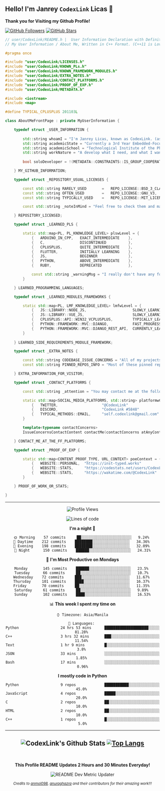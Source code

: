 ## Hello! I'm Janrey `CodexLink` Licas 👋

**Thank you for Visiting my Github Profile!**
<div>
  
[![GitHub Followers](https://img.shields.io/github/followers/CodexLink?label=Follow%20Me&style=social)](http://github.com/CodexLink?tab=followers)
[![GitHub Stars](https://img.shields.io/github/stars/CodexLink/CodexLink?style=social)](https://github.com/CodexLink/CodexLink/stargazers)

</div>
 
 
```c++
// user/CodexLink/README.h |  User Information Declaration with Definitions
// My User Information / About Me, Written in C++ Format. (C++11 is Love)

#pragma once

#include "user/CodexLink/LICENSES.h"
#include "user/CodexLink/KNOWN_PLs.h"
#include "user/CodexLink/KNOWN_FRAMEWORK_MODULES.h"
#include "user/CodexLink/EXTRA_NOTES.h"
#include "user/CodexLink/CONTACT_PLATFORMS.h"
#include "user/CodexLink/PROOF_OF_EXP.h"
#include "user/CodexLink/METADATA.h"

#include <iostream>
#include <map>

#define TYPICAL_CPLUSPLUS 201103L

class AboutMeFrontPage : private MyUserInformation {

    typedef struct _USER_INFORMATION {
    
        std::string whoamI = "I'm Janrey Licas, known as CodexLink. (as usual)"
        std::string academicState = "Currently a 3rd Year Embedded-Focused Computer Engineering Student. (On-going Status)"
        std::string academicSchool = "Technological Institute of the Philippines"
        std::string workNature = "A develop what I need, and what I want. I can't learn new things unless it's really needed even FORCE_LEARN_SOMETHING_FOR_NO_REASON=true"
        
        bool soloDeveloper = !(METADATA::CONSTRAINTS::IS_GROUP_COOPERATIVE) ? true : false // ! It's situational dependent.

    } MY_GITHUB_INFORMATION;

    typedef struct _REPOSITORY_USUAL_LICENSES {

        const std::string RARELY_USED       =   REPO_LICENSE::BSD_3_CLAUSE,
        const std::string OFTEN_USED        =   REPO_LICENSE::GNU_V3,
        const std::string TYPICALLY_USED    =   REPO_LICENSE::MIT_LICENSE

        const std::string _noteInMind = "Feel free to check them and make impressions about it, they don't bite :)"

    } REPOSITORY_LICENSED;

    typedef struct _LEARNED_PLS {

        static std::map<PL, PL_KNOWLEDGE_LEVEL> plswLevel = {
            {   ARDUINO_IN_CPP,   EXACT_INTERMEDIATE    },
            {   C,                DISCONTINUED          },
            {   CPLUSPLUS,        QUITE_INTERMEDIATE    },
            {   FLUTTER,          INITIALLY LEARNING    },
            {   JS,               BEGINNER              },
            {   PYTHON,           ABOVE_INTERMEDIATE    },
            {   RUBY,             DEPRECATED            },

            const std::string _warningMsg = "I really don't have any forte-like programming languages. I instantiate labelled 'self' as a quite average. I have potential but lazy af."
        }

    } LEARNED_PROGRAMMING_LANGUAGES;

    typedef struct _LEARNED_MODULES_FRAMEWORKS {

        static std::map<PL, LMF_KNOWLEDGE_LEVEL> lmfwLevel = {
            {   JS::LIBRARY::NODE_JS,                     SLOWLY_LEARNING                     },
            {   JS::LIBRARY::VUE_JS,                      SLOWLY_LEARNING_CURRENTLY_STOPPED   },
            {   CPLUSPLUS::API::WIN32_VCPLUSPLUS,         TYPICALLY_LEARNING_ON_THE_SPOT      },
            {   PYTHON::FRAMEWORK::MVC::DJANGO,           FAST_PROGRESSING_AT_THE_MOMENT      },
            {   PYTHON::FRAMEWORK::MVC::DJANGO_REST_API,  CURRENTLY_LEARNING_AS_A_WHOLE       }
        }
        
    } LEARNED_SIDE_REQUIREMENTS_MODULE_FRAMEWORK;

    typedef struct _EXTRA_NOTES {

        const std::string CODEBASE_ISSUE_CONCERNS = "All of my projects that is in the repository right now were all of my projects since I was a freshmen. All of them will receive optimizations or reworks."
        const std::string PINNED_REPOS_INFO = "Most of these pinned repository contains much more than what I have as usual and they represent the things that I learned from the day I made them. (I do on the spots and its mentally threatening. Not advisable :) )"

    } EXTRA_INFORMATION_FOR_VISITOR;

    typedef struct _CONTACT_PLATFORMS {

        const std::string _attention = "You may contact me at the following: "

        static std::map<SOCIAL_MEDIA_PLATFORMS, std::string> platformwContact = {
            {   TWITTER,                    "@CodexLink"                                },
            {   DISCORD,                    "CodexLink #5848"                           },
            {   TYPICAL_METHODS::EMAIL,     "self.codexlink@gmail.com"                  }
        }

        template<typename contactConcerns>
        IssueConcernsContactContent contactMe(contactConcerns atAnyContext, std::string requiresLabel, bool shouldBeImportant= bool(true || false));

    } CONTACT_ME_AT_THE_FF_PLATFORMS;

    typedef struct _PROOF_OF_EXP {

        static std::map<CONTENT_PROOF_TYPE, URL_CONTEXT> poeContext = {
            {   WEBSITE::PERSONAL,  "https://inst-typed.works"                  }
            {   WEBSITE::STATS,     "https://codestats.net/users/CodexLink"     }
            {   WEBSITE::STATS,     "https://wakatime.com/@CodexLink"           }
        }

    } PROOF_OF_WORK_OR_STATS;

}

```
-------
<div align="center">

<!--START_SECTION:waka-->
![Profile Views](http://img.shields.io/badge/Profile%20Views-24-blue)

![Lines of code](https://img.shields.io/badge/From%20Hello%20World%20I've%20written-3.1%20million%20Lines%20of%20code-blue)

**I'm a night 🦉** 

```text
🌞 Morning    57 commits     ██░░░░░░░░░░░░░░░░░░░░░░░   9.24% 
🌆 Daytime    212 commits    ████████░░░░░░░░░░░░░░░░░   34.36% 
🌃 Evening    198 commits    ████████░░░░░░░░░░░░░░░░░   32.09% 
🌙 Night      150 commits    ██████░░░░░░░░░░░░░░░░░░░   24.31%

```
📅 **I'm Most Productive on Mondays** 

```text
Monday       145 commits    ██████░░░░░░░░░░░░░░░░░░░   23.5% 
Tuesday      66 commits     ██░░░░░░░░░░░░░░░░░░░░░░░   10.7% 
Wednesday    72 commits     ███░░░░░░░░░░░░░░░░░░░░░░   11.67% 
Thursday     101 commits    ████░░░░░░░░░░░░░░░░░░░░░   16.37% 
Friday       70 commits     ██░░░░░░░░░░░░░░░░░░░░░░░   11.35% 
Saturday     61 commits     ██░░░░░░░░░░░░░░░░░░░░░░░   9.89% 
Sunday       102 commits    ████░░░░░░░░░░░░░░░░░░░░░   16.53%

```


📊 **This week I spent my time on** 

```text
⌚︎ Timezone: Asia/Manila

💬 Languages: 
Python                   24 hrs 53 mins      ████████████████████░░░░░   81.28% 
C++                      3 hrs 32 mins       ███░░░░░░░░░░░░░░░░░░░░░░   11.54% 
Text                     1 hr 9 mins         █░░░░░░░░░░░░░░░░░░░░░░░░   3.8% 
JSON                     33 mins             ░░░░░░░░░░░░░░░░░░░░░░░░░   1.85% 
Bash                     17 mins             ░░░░░░░░░░░░░░░░░░░░░░░░░   0.96%

```

**I mostly code in Python** 

```text
Python                   9 repos             ███████████░░░░░░░░░░░░░░   45.0% 
JavaScript               4 repos             █████░░░░░░░░░░░░░░░░░░░░   20.0% 
C                        2 repos             ██░░░░░░░░░░░░░░░░░░░░░░░   10.0% 
HTML                     2 repos             ██░░░░░░░░░░░░░░░░░░░░░░░   10.0% 
C++                      1 repos             █░░░░░░░░░░░░░░░░░░░░░░░░   5.0%

```



<!--END_SECTION:waka-->
-------
![CodexLink's Github Stats](https://github-readme-stats.vercel.app/api?username=CodexLink&show_icons=true&theme=radical&include_all_commits=true&count_private=true&line_height=21)
[![Top Langs](https://github-readme-stats.vercel.app/api/top-langs/?username=CodexLink&layout=compact&card_width=400)](https://github.com/anuraghazra/github-readme-stats)
-------

<br>

****This Profile README Updates 2 Hours and 30 Minutes Everyday!****

![README Dev Metric Updater](https://github.com/CodexLink/CodexLink/workflows/README%20Dev%20Metric%20Updater/badge.svg)

<small><i>Credits to [anmol098](https://github.com/anmol098/waka-readme-stats), [anuraghazra](https://github.com/anuraghazra/github-readme-stats) and their contributors for their amazing work!!!<i/></small>
</div>


